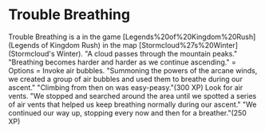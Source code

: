 # Trouble Breathing

Trouble Breathing is a in the game [Legends%20of%20Kingdom%20Rush](Legends of Kingdom Rush) in the map [Stormcloud%27s%20Winter](Stormcloud's Winter).
"A cloud passes through the mountain peaks."
"Breathing becomes harder and harder as we continue ascending."
= Options =
Invoke air bubbles.
"Summoning the powers of the arcane winds, we created a group of air bubbles and used them to breathe during our ascent."
"Climbing from then on was easy-peasy."(300 XP)
Look for air vents.
"We stopped and searched around the area until we spotted a series of air vents that helped us keep breathing normally during our ascent."
"We continued our way up, stopping every now and then for a breather."(250 XP)